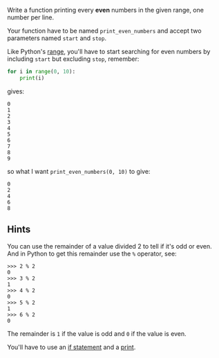 Write a function printing every **even** numbers in the given range,
one number per line.

Your function have to be named `print_even_numbers` and accept two
parameters named `start` and `stop`.

Like Python's
[range](https://docs.python.org/3/library/stdtypes.html#range), you'll
have to start searching for even numbers by including `start` but
excluding `stop`, remember:

```python
for i in range(0, 10):
    print(i)
```

gives:

```
0
1
2
3
4
5
6
7
8
9
```

so what I want `print_even_numbers(0, 10)` to give:

```
0
2
4
6
8
```

## Hints

You can use the remainder of a value divided 2 to tell if it's odd or
even. And in Python to get this remainder use the `%` operator, see:

```pycon
>>> 2 % 2
0
>>> 3 % 2
1
>>> 4 % 2
0
>>> 5 % 2
1
>>> 6 % 2
0
```

The remainder is `1` if the value is odd and `0` if the value is even.

You'll have to use an
[if statement](https://docs.python.org/3/tutorial/controlflow.html#if-statements)
and a [print](https://docs.python.org/3/library/functions.html#print).

